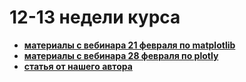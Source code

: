 # 12-13 недели курса

- [__материалы с вебинара 21 февраля по matplotlib__](https://github.com/DSFBL/1_python_public/blob/main/lesson_12/class_21-02.ipynb)
- [__материалы с вебинара 28 февраля по plotly__](https://github.com/DSFBL/1_python_public/blob/main/lesson_12-13/class_28-02.ipynb) 
- [__статья от нашего автора__](https://github.com/DSFBL/1_python_public/blob/main/lesson_12/9_visualization.ipynb) 


